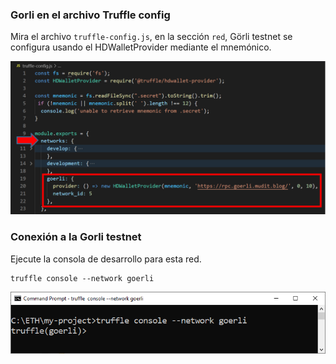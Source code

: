 ### Gorli en el archivo Truffle config

Mira el archivo `truffle-config.js`, 
en la sección `red`,
Görli testnet se configura usando el HDWalletProvider mediante el mnemónico.

![truffle-config HDWalletProvider mnemonic](../../images/truffle/image-08.png)

### Conexión a la  Gorli testnet

Ejecute la consola de desarrollo para esta red.

```shell
truffle console --network goerli
```

![truffle console network goerli](../../images/truffle/image-09.png)

